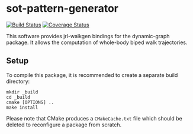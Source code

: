sot-pattern-generator
=====================

[![Build Status](https://travis-ci.org/stack-of-tasks/sot-pattern-generator.png?branch=master)](https://travis-ci.org/stack-of-tasks/sot-pattern-generator)
[![Coverage Status](https://coveralls.io/repos/stack-of-tasks/sot-pattern-generator/badge.png)](https://coveralls.io/r/stack-of-tasks/sot-pattern-generator)


This software provides jrl-walkgen bindings for the dynamic-graph
package. It allows the computation of whole-body biped walk
trajectories.


Setup
-----

To compile this package, it is recommended to create a separate build
directory:

    mkdir _build
    cd _build
    cmake [OPTIONS] ..
    make install

Please note that CMake produces a `CMakeCache.txt` file which should
be deleted to reconfigure a package from scratch.
